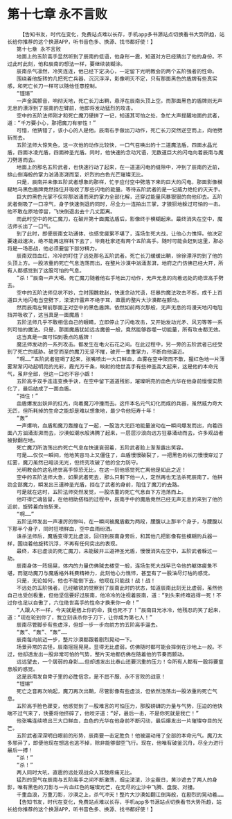 # 第十七章 永不言败
        【告知书友，时代在变化，免费站点难以长存，手机app多书源站点切换看书大势所趋，站长给你推荐的这个换源APP，听书音色多、换源、找书都好使！】
       第十七章 永不言败
       地面上的五阶高手显然听到了辰南的低语，他身形一震，知道对方已经猜出了他的身份。不过此时此刻，他和辰南的想法一样，要继续装糊涂。
       辰南杀气凛然，冷笑连连，他已经下定决心，一定留下光明教会的两个五阶强者的性命。
       围绕着他旋转的几把死亡兵器，沉沉浮浮，影像明灭不定，只有那面黑色的盾牌有些真实感，和死亡长刀一样可以随他任意控制。
       “铿锵”
       一声金属颤音，响彻天地，死亡长刀出鞘，悬浮在辰南头顶上空。而那面黑色的盾牌则无声无息的漂浮到了辰南的左臂前，他即将发动猛烈的攻击。
       空中的五阶法师刚才和死亡魔刀硬拼了一记，知道其可怕之处，急忙大声提醒地面的武者，道：“千万要小心，那把魔刀有邪性！”
       可惜，他猜错了，该小心的人是他。辰南右手做出刀动作，死亡长刀突然逆空而上，向他劈斩而去。
       五阶法师大惊失色，这一次他的动作比较快，一口气召唤出的十二道魔法盾，四面水晶光盾，四面冰凌光盾，四面神圣光盾。同时，他快速的念动咒语，无数道巨大的闪电向着辰南与魔刀劈落而去。
       地面上的那名五阶武者，也快速行动了起来，在一道道闪电的缝隙中，冲到了辰南的近前，排山倒海般的掌力汹涌澎湃而至，炽烈的白色光芒璀璨无比。
       只是，辰南并未像五阶武者想象的那样，忙于应付空中劈落下来的巨大的闪电，那面影像模糊地乌黑色盾牌竟然挡住并吸收了那些闪电的能量。等待五阶武者的是一记威力绝伦的灭天手。
       巨大的黑色光掌不仅将那汹涌而来的掌力全部化解，还穿过能量风暴狠狠的向他印去。五阶武者倒吸了一口凉气，身子快速倒退的同时，尽全力一连拍出三掌，才狼狈地躲过可怕的一击。他不敢在原地停留，飞快倒退出去十几丈距离。
       而此时空中的死亡魔刀，在破开第十面魔法盾后，影像终于模糊起来。最终消失在空中，魔法师长出了一口气。
       到了此时，即便辰南玄功通体，也感觉疲累不堪了，连场生死大战，让他心力憔悴。他决定要速战速决，绝不能再这样耗下去了，毕竟杜家还有两个五阶高手。随时可能会赶到这里，那必将是一场恶战，他必须要留下部分精力。
       辰南双目血红，冷冷的盯住了远处那名五阶武者。死亡长刀缓缓出鞘，徐徐漂浮的到了他的头顶上方。一股浓重的死亡气息浩荡而出，在整片沙漠中汹涌澎湃，地府之门仿佛已经大开，所有人都感觉到了这股可怕的气息。
       “杀！”辰南一声大喝。死亡魔刀随着他右手地出刀动作，无声无息的向着远处的绝世高手劈去。
       空中的五阶法师见状不妙，立时围魏救赵，快速念动咒语，狂暴的魔法攻击不断，成千上百道巨大地闪电当空劈下，滚滚炸雷声不绝于耳，直震的整片大沙漠都在颤动。
       然而辰南左臂前那面正对空中的黑色盾牌。依然如前两次那般，无声无息的将漫天地闪电阻挡并吸收了，这当真是一面魔盾！
       五阶法师几乎不敢相信自己的眼睛，立即停止了闪电攻击，又开始发动光矛、风刃等等一系列可怕的魔法。只是，那面魔盾犹如远古魔兽一般，竟然能够吞噬一切能量，所有攻击都无效。
       这当真是一面可怕到极点的盾牌！
       魔法师发动的一系列攻击。都发生在电火石花之间。在此过程中，另一旁的五阶武者已经受到了死亡的威胁。破空而至的魔刀无坚不摧，破开一重重掌力，不断向他逼近。
       “啊……”五阶武者狂喝了起来，张嘴喷出一大口鲜血，血雾在空中聚而不散，猩红色地一片薄雾渐渐闪动起明亮的光彩，霞光万千条，映射的绝世高手有些神圣高大起来，这是他的本命元气，虽非全部，但这一口也不容小觑！
       五阶高手双手连连变换手诀，在空中留下道道残影，璀璨明亮的血色光华在他身前慢慢实质化了，最后结成了一面血盾。
       “挡住！”
       血盾爆发出妖异的红光，向着魔刀冲撞而去。这件本名元气幻化而成的兵器，虽然威力奇大无匹，但所耗掉的生命之能却是难以想象地，最少令他短寿十年！
       “轰”
       一声爆响，血盾和魔刀轰撞在了一起，一股浩大无匹地能量波动在一瞬间爆发而出，向着四面八方汹涌澎湃而去，沙漠如潮水般沸腾了起来，一层层沙浪向远方狂暴涌动而去，许多观战者被掀翻在地。
       死亡魔刀所浩荡出的死亡气息在快速衰弱着，五阶武者脸上渐渐露出笑容。
       可是……仅仅一瞬间，他地笑容马上又僵住了，血盾慢慢破裂了，一把黑色的长刀慢慢穿过了红雾，魔刀虽然已暗淡无光，但终究攻破了他的全力防守。
       光明教会的这名绝世高手惊恐无比，在这一刻他感觉死亡离他是如此之近！
       空中的五阶法师大急，如果武者死去，那么只剩下他一人，定然再也无法杀死辰南了。他拼劲全部魔力，瞬发出三道神圣光盾，挡在了武者的身前，阻住了魔刀的去路。
       可是就在这时，五阶法师突然发觉，一股浓重的死亡气息自下方浩荡而上。
       他吓得亡魂皆冒，在他相助搭档的过程中，辰南手中的魔盾竟然已经无声无息的来到了他的近前，旋转着向他斩来。
       “啊……”
       五阶法师发出一声凄厉的惨叫，在一瞬间被魔盾截为两段，腰腹以上那半个身子，与腰腹以下那半个身子，同时狂喷鲜血，空中血雨纷洒。
       诛杀法师后，魔盾变得无比虚淡，回归到辰南身旁后，和其他几把影像有些模糊的兵器一样，围绕着他旋转沉浮，不再有任何突出的表现。
       最终，本已虚淡的死亡魔刀，未能破开三道神圣光盾，慢慢消失在空中，五阶武者躲过一劫。
       辰南身体一阵摇晃，体内的力量仿佛贼去楼空一般，连场生死大战早已令他的躯体疲惫不堪，而驱动魔刀与魔盾格外耗费精神力，此刻他心力憔悴，甚至有了一股油尽灯枯的感觉。
       只是，无论如何，他也不能倒下去，他现在只能战！战！战！
       不远处的五阶强者，已经敏锐的觉察到了辰南此时的状态，知道辰南此刻无比虚弱，虽然他自己也受创极重，但他坚信要好过辰南，他冷冷的注视着辰南，道：“到头来终难逃得一死！不过你也足以自傲了，六位绝世高手的性命才换来你一命！”
       “人跟人不一样，今天就是搭上你的命，我也死不了！”辰南目光冰冷，他残忍的笑了起来，道：“现在轮到你了，我立刻诛杀你于刀下，让你成为第七人！”
       辰南尽管脚步有些虚浮，但却一步一步向前方的五阶高手逼去。
       “轰”、“轰”、“轰”……
       辰南每向前迈一步，整片沙漠都跟着剧烈晃动一下。
       场景异常的古怪，辰南摇摇晃晃，显得无比虚弱，仿佛随时都可能会摔倒在沙地上一般。不过，他却透发出一股非常可怕的气势，整片天地都仿佛在随着他的节奏而颤动。
       远远望去，一个孱弱的身影……但却透发出比泰山还要沉重的压力！令所有人都有一股将要窒息般的感觉。
       这是辰南发自骨子里的必胜信念，是不屈不服、永不言败的战意！
       “铿锵”
       死亡之音再次响起，魔刀再次出鞘，尽管影像有些虚淡，但依然浩荡出一股浓重的死亡气息。
       五阶高手脸色骤变，他感觉到了一股难言的可怕压力，那股磅礴的力量与气势，压迫的他快喘不过气来了，快要将他挤碎了，他咬牙道：“好，最后一击，不是你死就是我亡！”
       他张嘴连续喷出三大口鲜血，血色的光华在他身前不断闪动，最后爆发出一片璀璨夺目的光芒。
       五阶武者深深明白眼前的形势，辰南要一击定胜负！他被逼动用了全部的本命元气。魔刀太多邪异了，即便他现在想逃也逃不掉，除非能够御空飞行。现在，他唯有破釜沉舟，尽全力进行最后一搏！
       “杀！”
       “杀！”
       两人同时大吼，直震的远处观战众人耳鼓疼痛无比。
       猛烈的罡气在辰南与五阶高手之间不断激荡，烟尘滚滚，沙尘蔽日，黄沙遮去了两人的身影，唯有黑色的刀影与一片血红色的璀璨光芒，在无尽的尘沙中飞腾、盘旋、对撞。
       千重血浪，万重刀影，沙漠之上，杀气冲天！整片大沙漠如翻江倒海般，在剧烈的晃动着……
       【告知书友，时代在变化，免费站点难以长存，手机app多书源站点切换看书大势所趋，站长给你推荐的这个换源APP，听书音色多、换源、找书都好使！】